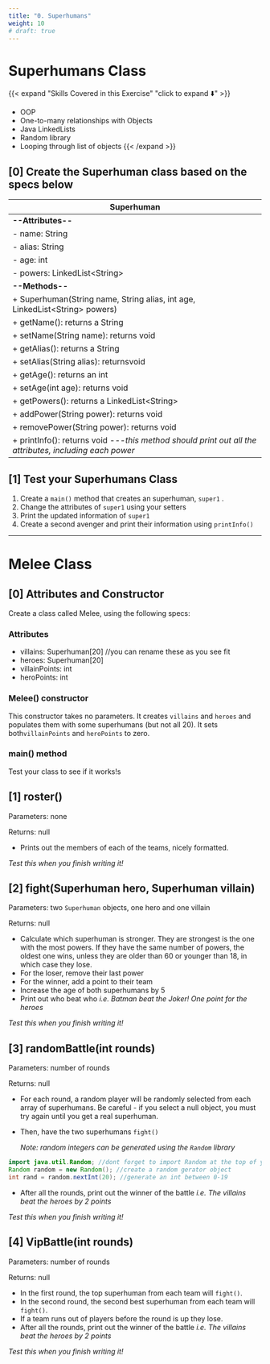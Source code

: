 ```yaml
---
title: "0. Superhumans"
weight: 10
# draft: true
---
```


# Superhumans Class

{{< expand "Skills Covered in this Exercise" "click to expand ⬇️" >}}
- OOP
- One-to-many relationships with Objects
- Java LinkedLists
- Random library
- Looping through list of objects
{{< /expand >}}

## [0] Create the Superhuman class based on the specs below


|   <center>**Superhuman**</center>  |
|:------------------------|
  | **--Attributes--** |
| - name: String    |
| - alias: String   |
| - age: int        |
| - powers: LinkedList\<String\> |
  | **--Methods--** |
| + Superhuman(String name, String alias, int age, LinkedList\<String\> powers) |
| + getName(): returns a String |
| + setName(String name): returns void |
| + getAlias(): returns a String |
| + setAlias(String alias): returnsvoid |
| + getAge(): returns an int |
| + setAge(int age): returns void |
| + getPowers(): returns a LinkedList\<String\> |
| + addPower(String power): returns void |
| + removePower(String power): returns void |
| + printInfo(): returns void *---this method should print out all the attributes, including each power*| 

 ## [1] Test your Superhumans Class

  1. Create a  `main()` method that creates an superhuman, `super1` .
  2. Change the attributes of `super1` using your setters
  2. Print the updated information of `super1`
  3. Create a second avenger and print their information using `printInfo()`

----

# Melee Class

## [0] Attributes and Constructor
  Create a class called Melee, using the following specs:

### Attributes
 - villains: Superhuman[20]   //you can rename these as you see fit
 - heroes: Superhuman[20]   
 - villainPoints: int        
 - heroPoints: int   

### Melee() constructor
 
 This constructor takes no parameters. It creates `villains` and `heroes` and populates them with some superhumans (but not all 20). It sets both`villainPoints` and `heroPoints` to zero.

### main() method
Test your class to see if it works!s

## [1] roster() 
 Parameters: none

 Returns: null

 - Prints out the members of each of the teams, nicely formatted.

 *Test this when you finish writing it!*

## [2] fight(Superhuman hero, Superhuman villain) 
 Parameters: two `Superhuman` objects, one hero and one villain

 Returns: null

 - Calculate which superhuman is stronger. They are strongest is the one with the most powers. If they have the same number of powers, the oldest one wins, unless they are older than 60 or younger than 18, in which case they lose.
 - For the loser, remove their last power
 - For the winner, add a point to their team
 - Increase the age of both superhumans by 5
 - Print out who beat who *i.e. Batman beat the Joker! One point for the heroes*

 *Test this when you finish writing it!*

## [3] randomBattle(int rounds) 
Parameters: number of rounds

Returns: null

- For each round, a random player will be randomly selected from each array of superhumans. Be careful - if you select a null object, you must try again until you get a real superhuman.
- Then, have the two superhumans `fight()`

    *Note: random integers can be generated using the `Random` library*
```java
import java.util.Random; //dont forget to import Random at the top of your file
Random random = new Random(); //create a random gerator object
int rand = random.nextInt(20); //generate an int between 0-19
```
- After all the rounds, print out the winner of the battle *i.e. The villains beat the heroes by 2 points*

*Test this when you finish writing it!*

## [4] VipBattle(int rounds) 
Parameters: number of rounds

Returns: null

- In the first round, the top superhuman from each team will `fight()`. 
- In the second round, the second best superhuman from each team will `fight()`. 
- If a team runs out of players before the round is up they lose.
- After all the rounds, print out the winner of the battle *i.e. The villains beat the heroes by 2 points*

*Test this when you finish writing it!*
